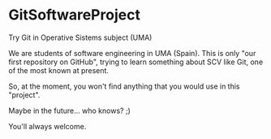 # GitSoftwareProject
Try Git in Operative Sistems subject (UMA)

We are students of software engineering in UMA (Spain). 
This is only "our first repository on GitHub", trying to learn something about SCV like Git, one of the most known at present.

So, at the moment, you won't find anything that you would use in this "project".

Maybe in the future... who knows? ;)

You'll always welcome.

